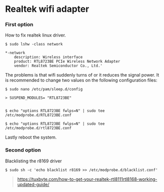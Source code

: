 
# Realtek wifi adapter


### First option

How to fix realtek linux driver.


    $ sudo lshw -class network

    *-network
        description: Wireless interface
        product: RTL8723BE PCIe Wireless Network Adapter
        vendor: Realtek Semiconductor Co., Ltd.'



The problems is that wifi suddenly turns of or it reduces the signal power. It is recommended
to change two values on the following configuration files:



    $ sudo nano /etc/pam/sleep.d/config

    > SUSPEND_MODULES= "RTL8723BE"


    $ echo "options RTL8723BE fwlps=N" | sudo tee /etc/modprobe.d/RTL8723BE.conf

    $ echo "options RTL8723BE fwlps=N" | sudo tee /etc/modprobe.d/rtl8723BE.conf



Lastly reboot the system.

### Second option

Blacklisting the r8169 driver

    $ sudo sh -c 'echo blacklist r8169 >> /etc/modprobe.d/blacklist.conf'


> https://tuxbyte.com/how-to-get-your-realtek-rtl8111rtl8168-working-updated-guide/
